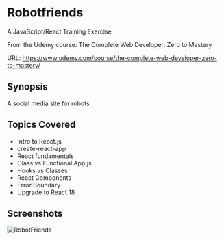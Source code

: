 # Robotfriends
A JavaScript/React Training Exercise

From the Udemy course: The Complete Web Developer: Zero to Mastery

URL: https://www.udemy.com/course/the-complete-web-developer-zero-to-mastery/
## Synopsis
A social media site for robots

## Topics Covered

- Intro to React.js
- create-react-app
- React fundamentals
- Class vs Functional App.js
- Hooks vs Classes
- React Components
- Error Boundary
- Upgrade to React 18

## Screenshots
![RobotFriends](https://user-images.githubusercontent.com/112425916/210155685-24eb3da1-f5e5-43bf-8db8-e1e726b98282.png)
